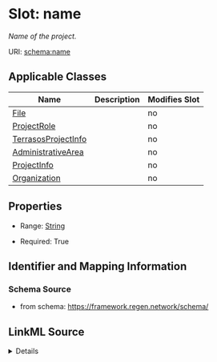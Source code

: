 

# Slot: name


_Name of the project._



URI: [schema:name](http://schema.org/name)



<!-- no inheritance hierarchy -->





## Applicable Classes

| Name | Description | Modifies Slot |
| --- | --- | --- |
| [File](File.md) |  |  no  |
| [ProjectRole](ProjectRole.md) |  |  no  |
| [TerrasosProjectInfo](TerrasosProjectInfo.md) |  |  no  |
| [AdministrativeArea](AdministrativeArea.md) |  |  no  |
| [ProjectInfo](ProjectInfo.md) |  |  no  |
| [Organization](Organization.md) |  |  no  |







## Properties

* Range: [String](String.md)

* Required: True





## Identifier and Mapping Information







### Schema Source


* from schema: https://framework.regen.network/schema/




## LinkML Source

<details>
```yaml
name: name
description: Name of the project.
from_schema: https://framework.regen.network/schema/
rank: 1000
slot_uri: schema:name
alias: name
domain_of:
- ProjectInfo
- ProjectRole
- Organization
- File
- AdministrativeArea
range: string
required: true

```
</details>